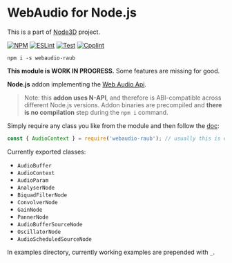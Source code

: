 # WebAudio for Node.js

This is a part of [Node3D](https://github.com/node-3d) project.

[![NPM](https://badge.fury.io/js/webaudio-raub.svg)](https://badge.fury.io/js/webaudio-raub)
[![ESLint](https://github.com/node-3d/webaudio-raub/actions/workflows/eslint.yml/badge.svg)](https://github.com/node-3d/webaudio-raub/actions/workflows/eslint.yml)
[![Test](https://github.com/node-3d/webaudio-raub/actions/workflows/test.yml/badge.svg)](https://github.com/node-3d/webaudio-raub/actions/workflows/test.yml)
[![Cpplint](https://github.com/node-3d/webaudio-raub/actions/workflows/cpplint.yml/badge.svg)](https://github.com/node-3d/webaudio-raub/actions/workflows/cpplint.yml)

```console
npm i -s webaudio-raub
```

**This module is WORK IN PROGRESS.**
Some features are missing for good.


**Node.js** addon implementing the
[Web Audio Api](https://developer.mozilla.org/en-US/docs/Web/API/Web_Audio_API).

> Note: this **addon uses N-API**, and therefore is ABI-compatible across different
Node.js versions. Addon binaries are precompiled and **there is no compilation**
step during the `npm i` command.


Simply require any class you like from the module and then follow the
[doc](https://developer.mozilla.org/en-US/docs/Web/API/Web_Audio_API):

```js
const { AudioContext } = require('webaudio-raub'); // usually this is enough
```

Currently exported classes:
* `AudioBuffer`
* `AudioContext`
* `AudioParam`
* `AnalyserNode`
* `BiquadFilterNode`
* `ConvolverNode`
* `GainNode`
* `PannerNode`
* `AudioBufferSourceNode`
* `OscillatorNode`
* `AudioScheduledSourceNode`

In examples directory, currently working examples are prepended with `_`.

